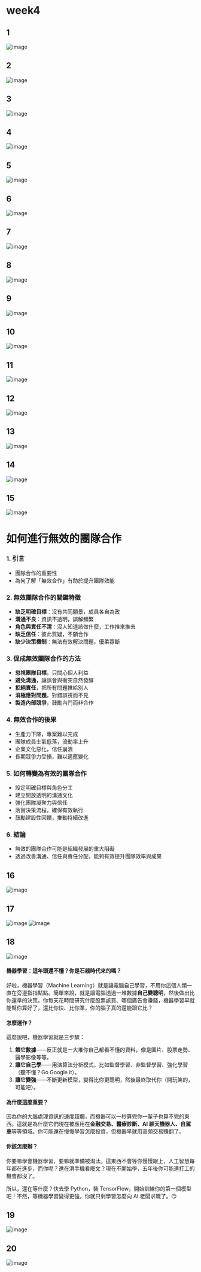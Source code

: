# week4
## 1
![image](https://github.com/user-attachments/assets/fa2ed26c-d219-45da-bb3d-4c99bc3b12cf)
## 2
![image](https://github.com/user-attachments/assets/18193065-9f2c-444e-b1ce-22067feebd5c)
## 3
![image](https://github.com/user-attachments/assets/dbff9158-420e-45de-97d4-3cbc8cebe805)
## 4
![image](https://github.com/user-attachments/assets/a6d0febd-ac2d-4c8c-887b-a32073fc142e)
## 5
![image](https://github.com/user-attachments/assets/6adaefc2-ac22-4729-b741-70b640d53659)
## 6
![image](https://github.com/user-attachments/assets/83430227-edc3-4ada-a4ae-3d5963d583c7)
## 7
![image](https://github.com/user-attachments/assets/1fb46a5a-2a71-4de6-9b2f-818cf859bb35)
## 8
![image](https://github.com/user-attachments/assets/d97ff070-86b6-4753-b715-3ee062c2a7e0)
## 9
![image](https://github.com/user-attachments/assets/8c515a56-c511-41ad-bfc1-9d2272c50664)
## 10
![image](https://github.com/user-attachments/assets/3072a274-3f8d-45b9-a5a7-055540006f05)
## 11
![image](https://github.com/user-attachments/assets/a99bae5d-e948-4e7d-9c38-1e196cd82be3)
## 12
![image](https://github.com/user-attachments/assets/dc6efb9a-0577-4d10-bf89-b5104206f413)
## 13
![image](https://github.com/user-attachments/assets/0b78732d-4528-46d0-a0e3-14c4e8bf6cb9)
## 14
![image](https://github.com/user-attachments/assets/ab8f381a-c50c-4dfd-9038-ab5e34406069)
## 15
![image](https://github.com/user-attachments/assets/1dbdbcc6-0780-4fe1-9a96-048c7685e341)
# 如何進行無效的團隊合作

### 1. 引言
   - 團隊合作的重要性
   - 為何了解「無效合作」有助於提升團隊效能

### 2. 無效團隊合作的關鍵特徵
   - **缺乏明確目標**：沒有共同願景，成員各自為政
   - **溝通不良**：資訊不透明，誤解頻繁
   - **角色與責任不清**：沒人知道該做什麼，工作推來推去
   - **缺乏信任**：彼此質疑，不願合作
   - **缺少決策機制**：無法有效解決問題，優柔寡斷

### 3. 促成無效團隊合作的方法
   - **忽視團隊目標**，只關心個人利益
   - **避免溝通**，讓誤會與衝突自然發酵
   - **拒絕責任**，把所有問題推給別人
   - **消極應對問題**，對錯誤視而不見
   - **製造內部競爭**，鼓勵內鬥而非合作

### 4. 無效合作的後果
   - 生產力下降，專案難以完成
   - 團隊成員士氣低落，流動率上升
   - 企業文化惡化，信任崩潰
   - 長期競爭力受損，難以適應變化

### 5. 如何轉變為有效的團隊合作
   - 設定明確目標與角色分工
   - 建立開放透明的溝通文化
   - 強化團隊凝聚力與信任
   - 落實決策流程，確保有效執行
   - 鼓勵建設性回饋，推動持續改進

### 6. 結論
   - 無效的團隊合作可能是組織發展的重大阻礙
   - 透過改善溝通、信任與責任分配，能夠有效提升團隊效率與成果
## 16
![image](https://github.com/user-attachments/assets/d2b7b57f-e882-4fa6-8734-3110ee573124)
## 17
![image](https://github.com/user-attachments/assets/2e7c83ee-23fe-48d4-a447-ae27703609e0)
![image](https://github.com/user-attachments/assets/516625b1-bb8f-4d02-a88e-535658271906)
## 18
![image](https://github.com/user-attachments/assets/62bbad11-9f95-49a2-bf94-bff17a101cb8)
#### **機器學習：這年頭還不懂？你是石器時代來的嗎？**  

好啦，機器學習（Machine Learning）就是讓電腦自己學習，不用你這個人類一直在旁邊指指點點。簡單來說，就是讓電腦透過一堆數據**自己變聰明**，然後做出比你還準的決策。你每天花時間研究什麼股票該買、哪個廣告會賺錢，機器學習早就能幫你算好了，還比你快、比你準，你的腦子真的還能跟它比？  

#### **怎麼運作？**  
這麼說吧，機器學習就是三步驟：  
1. **餵它數據**——反正就是一大堆你自己都看不懂的資料，像是圖片、股票走勢、醫學影像等等。  
2. **讓它自己學**——用演算法分析模式，比如監督學習、非監督學習、強化學習（聽不懂？Go Google it）。  
3. **讓它變強**——不斷更新模型，變得比你更聰明，然後最終取代你（開玩笑的，可能吧）。  

#### **為什麼這麼重要？**  
因為你的大腦處理資訊的速度超爛，而機器可以一秒算完你一輩子也算不完的東西。這就是為什麼它們現在被應用在**金融交易、醫療診斷、AI 聊天機器人、自駕車**等等領域。你可能還在慢慢學習怎麼投資，但機器早就用高頻交易賺翻了。  

#### **你該怎麼辦？**  
你要嘛學會機器學習，要嘛就準備被淘汰。這東西不會等你慢慢跟上，人工智慧每年都在進步，而你呢？還在滑手機看廢文？現在不開始學，五年後你可能連打工的機會都沒了。  

所以，還在等什麼？快去學 Python，裝 TensorFlow，開始訓練你的第一個模型吧！不然，等機器學習變得更強，你就只剩學習怎麼向 AI 老闆求職了。😏
## 19
![image](https://github.com/user-attachments/assets/7c5f3232-f4d2-4536-bf54-10af18bd32a0)
## 20
![image](https://github.com/user-attachments/assets/3a4fa2f5-fa50-4881-b341-3e6a62124d15)







